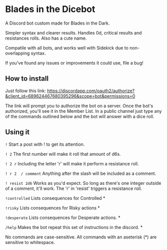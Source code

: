 # Blades in the Dicebot
A Discord bot custom made for Blades in the Dark.

Simpler syntax and clearer results.
Handles 0d, critical results and resistances rolls.
Also has a cute name.

Compatile with all bots, and works well with Sidekick due to non-overlapping syntax.

If you've found any issues or improvements it could use, file a bug!

## How to install

Just follow this link:
https://discordapp.com/oauth2/authorize?&client_id=689624467680395296&scope=bot&permissions=0

The link will prompt you to authorize the bot on a server. Once the bot's authorized, you'll see it in the Member List. In a public channel just type any of the commands outlined below and the bot will answer with a dice roll.

## Using it

`!`  Start a post with ! to get its attention.

`! 2` The first number will make it roll that amount of d6s.

`! 2 r` Including the letter 'r' will make it perform a resistance roll.

`! r 2  / comment` Anything after the slash will be included as a comment.

`! resist 2d6` Works as you'd expect. So long as there's one integer outside of a comment, it'll work. The 'r' in 'resist' triggers a resistance roll.
 
`!controlled` Lists consequences for Controlled *

`!risky` Lists consequences for Risky actions *

`!desperate` Lists consequences for Desperate actions. *

`/help` Makes the bot repeat this set of instructions in the discord. *

No commands are case-sensitive. All commands with an aseterisk (*) are sensitive to whitespace.

